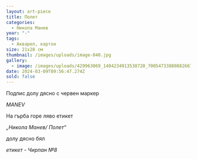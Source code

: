```yaml
---
layout: art-piece
title: Полет
categories:
  - Никола Манев
year: "-"
tags:
  - Акварел, картон
size: 21х28 см
thumbnail: /images/uploads/image-040.jpg
gallery:
  - image: /images/uploads/429963069_1404234913538720_7005473388088266711_n.jpg
date: 2024-03-09T09:56:47.274Z
sold: false
---
```

Подпис долу дясно с червен маркер

*MANEV*

На гърба горе ляво етикет

*„Никола Манев/ Полет“* 

долу дясно бял

*етикет - Чирпан №8*

